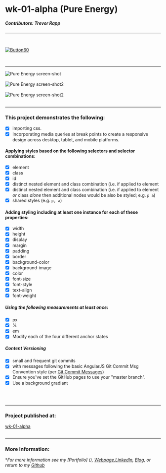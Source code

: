 # wk-01-alpha (Pure Energy)


##### Contributors: Trevor Rapp

---

<br>

[![Button60](https://user-images.githubusercontent.com/11747875/141863642-36366b47-49dd-4131-9874-0ce10bd2f052.png)](https://trrapp12-ironyard.github.io/wk-01-alpha/)

<br>

---

![Pure Energy screen-shot](https://cloud.githubusercontent.com/assets/11747875/20289817/255608aa-aa99-11e6-89d9-95c611e97016.png)
<br/>
<br/>
![Pure Energy screen-shot2](https://cloud.githubusercontent.com/assets/11747875/20289828/41ff0984-aa99-11e6-8f00-1d05e7de04cf.png)
<br/>
<br/>
![Pure Energy screen-shot2](https://cloud.githubusercontent.com/assets/11747875/20289843/5fb8e5da-aa99-11e6-9df1-59494825098d.png)
<br>
<br>

---

### This project demonstrates the following:


- [x] importing css.
- [x] Incorporating media queries at break points to create a responsive design across desktop, tablet, and mobile platforms.

#### Applying styles based on the following selectors and selector combinations:


- [x] element
- [x] class
- [x] id
- [x] distinct nested element and class combination (i.e. if applied to element
- [x] distinct nested element and class combination (i.e. if applied to element _or_ class _alone_ then additional nodes would be also be styled;  e.g. `p a`)
- [x] shared styles (e.g. `p, a`)

#### Adding styling including at least one instance for each of these **properties**:


- [x] width
- [x] height
- [x] display
- [x] margin
- [x] padding
- [x] border
- [x] background-color
- [x] background-image
- [x] color
- [x] font-size
- [x] font-style
- [x] text-align
- [x] font-weight

##### Using the following measurements at least once:


- [x] px
- [x]  %
- [x] em
- [x] Modify each of the four different anchor states

##### Content Versioning


- [x] small and frequent git commits
- [x] with messages following the basic AngularJS Git Commit Msg Convention style (per [Git Commit Messages](https://karma-runner.github.io/1.0/dev/git-commit-msg.html))
- [x] Ensure you've set the GitHub pages to use your "master branch".
- [x] Use a background gradiant

<br>
<br>

---

### Project published at: 


[wk-01-alpha](https://trrapp12-ironyard.github.io/wk-01-alpha/)
<br>
<br>

---

### More Information:


\**For more information see my [Portfolio] (), [Webpage](http://web-karma.org),[LinkedIn](https://www.linkedin.com/in/trevor-rapp-042a1037), [Blog](http://web-karma.net), or return to my [Github](https://github.com/trrapp12)*
